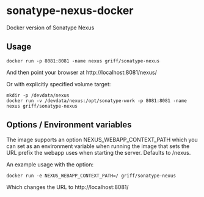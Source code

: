 sonatype-nexus-docker
=====================

Docker version of Sonatype Nexus

Usage
------
```
docker run -p 8081:8081 -name nexus griff/sonatype-nexus
```
And then point your browser at http://localhost:8081/nexus/

Or with explicitly specified volume target:
```
mkdir -p /devdata/nexus
docker run -v /devdata/nexus:/opt/sonatype-work -p 8081:8081 -name nexus griff/sonatype-nexus
```

Options / Environment variables
--------
The image supports an option NEXUS_WEBAPP_CONTEXT_PATH which you can set as an
environment variable when running the image that sets the URL prefix the
webapp uses when starting the server. Defaults to /nexus. 

An example usage with the option:
```
docker run -e NEXUS_WEBAPP_CONTEXT_PATH=/ griff/sonatype-nexus
```
Which changes the URL to http://localhost:8081/
